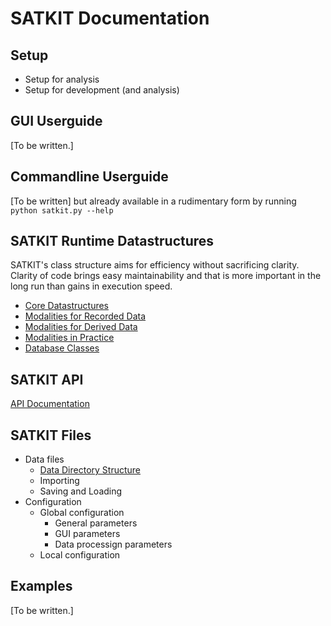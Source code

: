 # SATKIT Documentation

## Setup

- Setup for analysis
- Setup for development (and analysis)

## GUI Userguide

[To be written.]

## Commandline Userguide

[To be written] but already available in a rudimentary form by running
`python satkit.py --help`

## SATKIT Runtime Datastructures

SATKIT's class structure aims for efficiency without sacrificing clarity. Clarity of code brings easy maintainability and that is more important in the long run than gains in execution speed.

- [Core Datastructures](CoreDatastructures.markdown)
- [Modalities for Recorded Data](ModalitiesforRecordedData.markdown)
- [Modalities for Derived Data](ModalitiesforDerivedData.markdown)
- [Modalities in Practice](ModalitiesinPractice.markdown)
- [Database Classes](DatabaseClasses.markdown)

## SATKIT API

[API Documentation](docs/index.html)

## SATKIT Files

- Data files
  - [Data Directory Structure](DirectoryStructure.markdown)
  - Importing
  - Saving and Loading
- Configuration
  - Global configuration
    - General parameters
    - GUI parameters
    - Data processign parameters
  - Local configuration

## Examples

[To be written.]
